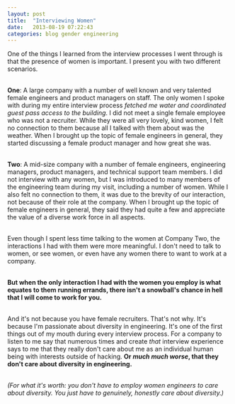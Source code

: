 ```yaml
---
layout: post
title:  "Interviewing Women"
date:   2013-08-19 07:22:43
categories: blog gender engineering
---
```


One of the things I learned from the interview processes I went through is that the presence of women is important. I present you with two different scenarios.<br><br>

<strong>One</strong>: A large company&nbsp;with a number of well known and very talented female engineers and product managers on staff. The only women I spoke with during my entire interview process&nbsp;<em>fetched me water and coordinated guest pass access to the building</em>. I did not meet a single female employee who was not a recruiter. While they were all very lovely, kind women, I felt no connection to them because all I talked with them about was the weather. When I brought up the topic of female engineers in general, they started discussing a female product manager and how great she was.<br><br>

<strong>Two</strong>:&nbsp;A mid-size company with a number of female engineers, engineering managers, product managers, and technical support team members. I did not interview with any women, but I was introduced to many members of the engineering team during my visit, including a number of women. While I also felt no connection to them, it was due to the brevity of our interaction, not because of their role at the company.&nbsp;<span>When I brought up the topic of female engineers in general,</span><span>&nbsp;they said they had quite a few and appreciate the value of a diverse work force in all aspects.&nbsp;</span><br><br>

Even though I spent less time talking to the women at Company Two, the interactions I had with them were more meaningful.&nbsp;<span>I don't need to talk to women, or see women, or even have any women there to want to work at a company.</span><br><br>

<strong><span>But when the only interaction I had with the women you employ is what equates to them running errands, there isn't a snowball's chance in hell that I will come to work for you.&nbsp;</span></strong><br><br>

<span>And it's not because you have female recruiters. That's not why. It's because I'm passionate about diversity in engineering. It's one of the first things out of my mouth during every interview process. For a company to listen to me say that numerous times and create&nbsp;<em>that</em> interview experience says to me that they really don't care about me as an individual human being with interests outside of hacking. <strong>Or <em>much much&nbsp;worse</em>, that they don't care about diversity in engineering.&nbsp;</strong></span><br><br>

<span><em>(For what it's worth: you don't have to employ women engineers to care about diversity. You just have to genuinely, honestly care about diversity.)</em></span><br><br>
